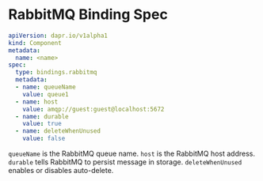 # RabbitMQ Binding Spec

```yml
apiVersion: dapr.io/v1alpha1
kind: Component
metadata:
  name: <name>
spec:
  type: bindings.rabbitmq
  metadata:
  - name: queueName
    value: queue1
  - name: host
    value: amqp://guest:guest@localhost:5672
  - name: durable
    value: true
  - name: deleteWhenUnused
    value: false
```

`queueName` is the RabbitMQ queue name.
`host` is the RabbitMQ host address.
`durable` tells RabbitMQ to persist message in storage.
`deleteWhenUnused` enables or disables auto-delete.